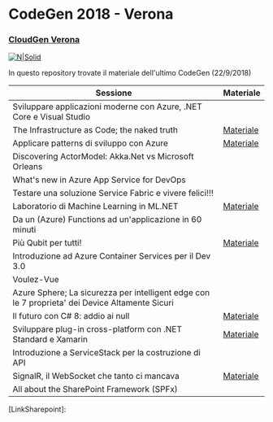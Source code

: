 # CodeGen 2018 - Verona
### [CloudGen Verona](http://cloudgen.it)

[![N|Solid](https://codegen2018.azurewebsites.net/wp-content/uploads/2018/06/Logo-CloudGen-jpg-458x458.jpg)](logo)

In questo repository trovate il materiale dell'ultimo CodeGen (22/9/2018)

| Sessione | Materiale |
| ------ | ------ |
| Sviluppare applicazioni moderne con Azure, .NET Core e Visual Studio | |
| The Infrastructure as Code; the naked truth | [Materiale][LinkITPro] |
| Applicare patterns di sviluppo con Azure | [Materiale][LinkAzureCloud] |
| Discovering ActorModel: Akka.Net vs Microsoft Orleans |  |
| What's new in Azure App Service for DevOps |  |
| Testare una soluzione Service Fabric e vivere felici!!! | |
| Laboratorio di Machine Learning in ML.NET | [Materiale][LinkML] |
| Da un (Azure) Functions ad un'applicazione in 60 minuti |  |
| Più Qubit per tutti! | [Materiale][LinkQsharp] |
| Introduzione ad Azure Container Services per il Dev 3.0 |  |
| Voulez-Vue | |
| Azure Sphere; La sicurezza per intelligent edge con le 7 proprieta' dei Device Altamente Sicuri |  |
| Il futuro con C# 8: addio ai null | [Materiale][LinkCSharp] |
| Sviluppare plug-in cross-platform con .NET Standard e Xamarin | [Materiale][LinkXamarin] |
| Introduzione a ServiceStack per la costruzione di API | |
| SignalR, il WebSocket che tanto ci mancava | [Materiale][LinkSignalr]  |
| All about the SharePoint Framework (SPFx) | |

   [LinkML]: <https://github.com/CloudGenVR/CodeGen2018/tree/master/08%20-%20Laboratorio%20di%20Machine%20Learning%20in%20ML.NET>
   [LinkQsharp]: <https://github.com/CloudGenVR/CodeGen2018/tree/master/10%20-%20Pi%C3%B9%20Qubit%20per%20tutti>
   [LinkITPro]: <https://github.com/CloudGenVR/CodeGen2018/tree/master/03%20-%20The%20Infrastructure%20as%20Code%3B%20the%20naked%20truth>
   [LinkCSharp]: <https://github.com/CloudGenVR/CodeGen2018/tree/master/14%20-%20Il%20futuro%20con%20C%23%208%20addio%20ai%20null>
   [LinkSignalr]: <https://github.com/CloudGenVR/CodeGen2018/tree/master/17%20-%20SignalR%20il%20WebSocket%20che%20tanto%20ci%20mancava>
   [LinkAzureCloud]: <https://github.com/CloudGenVR/CodeGen2018/tree/master/04%20-%20Applicare%20patterns%20di%20sviluppo%20con%20Azure>
   [LinkXamarin]: <https://github.com/CloudGenVR/CodeGen2018/tree/master/15%20-%20Sviluppare%20plug-in%20cross-platform%20con%20.NET%20Standard%20e%20Xamarin>
   [LinkIntro]: 
   [LinkOrleans]: 
   [LinkFabric]: 
   [LinkFunctions]: 
   [LinkContainers]: 
   [LinkVue]: 
   [LinkSphere]: 
   [LinkServiceStack]: 
   [LinkSharepoint]: 